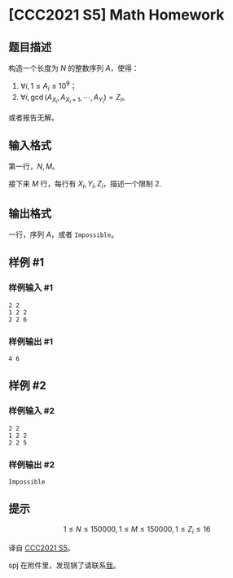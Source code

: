 # [CCC2021 S5]  Math Homework

## 题目描述

构造一个长度为 $N$ 的整数序列 $A$，使得：

1. $\forall i,1\leq A_i\leq 10^9$；
2. $\forall i,\gcd(A_{X_i},A_{X_i+1},\cdots,A_{Y_i})=Z_i$。

或者报告无解。

## 输入格式

第一行，$N,M$。

接下来 $M$ 行，每行有 $X_i,Y_i,Z_i$，描述一个限制 2.

## 输出格式

一行，序列 $A$，或者 `Impossible`。

## 样例 #1

### 样例输入 #1
```
2 2
1 2 2
2 2 6
```

### 样例输出 #1

```
4 6
```

## 样例 #2

### 样例输入 #2
```
2 2
1 2 2
2 2 5
```

### 样例输出 #2

```
Impossible
```

## 提示

$$1\leq N\leq 150000,1\leq M\leq 150000,1\leq Z_i\leq 16$$

译自 [CCC2021 S5](https://cemc.math.uwaterloo.ca/contests/computing/past_ccc_contests/2021/ccc/seniorEF.pdf)。

spj 在附件里，发现锅了请联系[我](/user/90693)。
